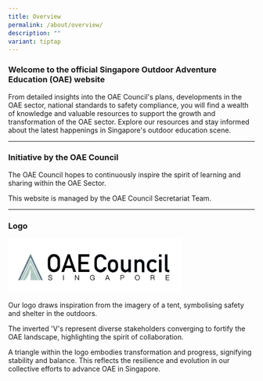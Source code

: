 ```yaml
---
title: Overview
permalink: /about/overview/
description: ""
variant: tiptap
---
```

<h3><strong>Welcome to the official Singapore Outdoor Adventure Education (OAE) website</strong></h3>
<p>From detailed insights into the OAE Council's plans, developments in the
OAE sector, national standards to safety compliance, you will find a wealth
of knowledge and valuable resources to support the growth and transformation
of the OAE sector. Explore our resources and stay informed about the latest
happenings in Singapore's outdoor education scene.</p>
<hr>
<h3>Initiative by the OAE Council</h3>
<p>The OAE Council hopes to continuously inspire the spirit of learning and
sharing within the OAE Sector.</p>
<p>This website is managed by the OAE Council Secretariat Team.</p>
<hr>
<h3>Logo</h3>
<div class="isomer-image-wrapper">
<img style="width: 70%;" height="auto" width="100%" alt="The word OAE Council Singapore with depicted with a tent like image as the Council's logo" src="/images/sharper_logo.png">
</div>
<p>Our logo draws inspiration from the imagery of a tent, symbolising safety
and shelter in the outdoors.</p>
<p>The inverted 'V's represent diverse stakeholders converging to fortify
the OAE landscape, highlighting the spirit of collaboration.</p>
<p>A triangle within the logo embodies transformation and progress, signifying
stability and balance. This reflects the resilience and evolution in our
collective efforts to advance OAE in Singapore.</p>
<p></p>